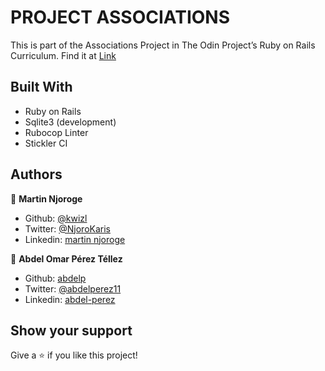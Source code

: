 # PROJECT ASSOCIATIONS
This is part of the Associations Project in The Odin Project’s Ruby on Rails Curriculum. Find it at 
[Link](https://www.theodinproject.com/courses/ruby-on-rails/lessons/associations#your-task)

## Built With

- Ruby on Rails
- Sqlite3 (development)
- Rubocop Linter
- Stickler CI

## Authors

👤 **Martin Njoroge**

- Github: [@kwizl](https://github.com/kwizl)
- Twitter: [@NjoroKaris](https://twitter.com/NjoroKaris)
- Linkedin: [martin njoroge](https://www.linkedin.com/in/martin-njoroge-098774110/)

👤 **Abdel Omar Pérez Téllez**

- Github: [abdelp](https://github.com/abdelp)
- Twitter: [@abdelperez11](https://twitter.com/abdelperez11) 
- Linkedin: [abdel-perez](https://www.linkedin.com/in/abdel-perez/)

## Show your support

Give a ⭐️ if you like this project!